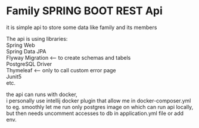 Family SPRING BOOT REST Api
====================

it is simple api to store some data like family and its members

The api is using libraries:\
Spring Web\
Spring Data JPA\
Flyway Migration <-- to create schemas and tabels\
PostgreSQL Driver\
Thymeleaf <-- only to call custom error page\
Junit5\
etc.

the api can runs with docker,\
i personally use intellij docker plugin that allow me in docker-composer.yml to 
eg. smoothly let me run only postgres image
on which can run api locally, but then needs uncomment accesses to db in application.yml file or add env.


